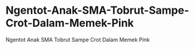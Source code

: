 # Ngentot-Anak-SMA-Tobrut-Sampe-Crot-Dalam-Memek-Pink
Ngentot Anak SMA Tobrut Sampe Crot Dalam Memek Pink
